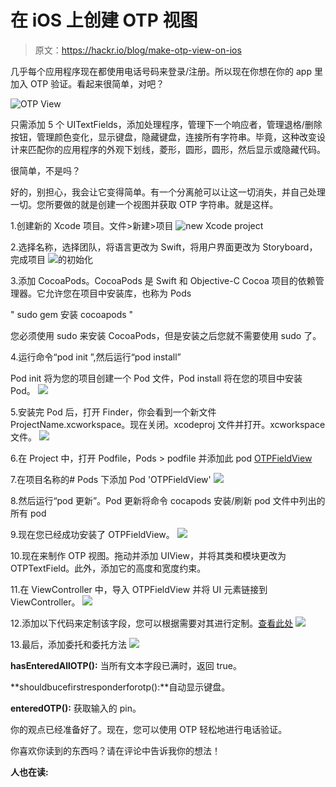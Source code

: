 # 在 iOS 上创建 OTP 视图

> 原文：<https://hackr.io/blog/make-otp-view-on-ios>

几乎每个应用程序现在都使用电话号码来登录/注册。所以现在你想在你的 app 里加入 OTP 验证。看起来很简单，对吧？

![OTP View](img/cd7ce6ff0a137963baec305606907f8f.png)

只需添加 5 个 UITextFields，添加处理程序，管理下一个响应者，管理退格/删除按钮，管理颜色变化，显示键盘，隐藏键盘，连接所有字符串。毕竟，这种改变设计来匹配你的应用程序的外观下划线，菱形，圆形，圆形，然后显示或隐藏代码。

很简单，不是吗？

好的，别担心，我会让它变得简单。有一个分离舱可以让这一切消失，并自己处理一切。您所要做的就是创建一个视图并获取 OTP 字符串。就是这样。

1.创建新的 Xcode 项目。文件>新建>项目
![new Xcode project](img/5d0b2f77c5fb9c62c9b3bc02d761d949.png "new Xcode project")

2.选择名称，选择团队，将语言更改为 Swift，将用户界面更改为 Storyboard，完成项目
![](img/a5c01e9d527e5f38af2ab6cc87ad4e2c.png)的初始化

3.添加 CocoaPods。CocoaPods 是 Swift 和 Objective-C Cocoa 项目的依赖管理器。它允许您在项目中安装库，也称为 Pods

" sudo gem 安装 cocoapods "

您必须使用 sudo 来安装 CocoaPods，但是安装之后您就不需要使用 sudo 了。

4.运行命令“pod init ”,然后运行“pod install”

Pod init 将为您的项目创建一个 Pod 文件，Pod install 将在您的项目中安装 Pod。
![](img/ce101893804368c655e071155517f4e4.png)

5.安装完 Pod 后，打开 Finder，你会看到一个新文件 ProjectName.xcworkspace。现在关闭。xcodeproj 文件并打开。xcworkspace 文件。
![](img/b9299008b53a3c160a25ad4b83b5a684.png)

6.在 Project 中，打开 Podfile，Pods > podfile 并添加此 pod [OTPFieldView](https://github.com/Root-vb/OTPFieldView)

7.在项目名称的# Pods 下添加 Pod 'OTPFieldView'
![](img/3656bb2ea4bd096271d556de8564f8a0.png)

8.然后运行“pod 更新”。Pod 更新将命令 cocapods 安装/刷新 pod 文件中列出的所有 pod

9.现在您已经成功安装了 OTPFieldView。
![](img/bbb2d7c3a2ec1ac07867b49740f34672.png)

10.现在来制作 OTP 视图。拖动并添加 UIView，并将其类和模块更改为 OTPTextField。此外，添加它的高度和宽度约束。

11.在 ViewController 中，导入 OTPFieldView 并将 UI 元素链接到 ViewController。
![](img/12ffde5b52bcd29198d354adfc93c1e6.png)

12.添加以下代码来定制该字段，您可以根据需要对其进行定制。[查看此处](https://github.com/Root-vb/OTPFieldView)
![](img/7735415fb338ced16847533c015d190f.png)

13.最后，添加委托和委托方法
![](img/58d2713fa1f1675c5979661b3a020b91.png)

**hasEnteredAllOTP():** 当所有文本字段已满时，返回 true。

**shouldbucefirstresponderforotp():**自动显示键盘。

**enteredOTP():** 获取输入的 pin。

你的观点已经准备好了。现在，您可以使用 OTP 轻松地进行电话验证。

你喜欢你读到的东西吗？请在评论中告诉我你的想法！

**人也在读:**
